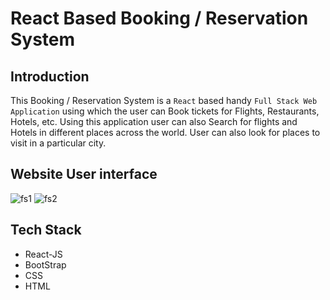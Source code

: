 # React Based Booking / Reservation System

## Introduction
This Booking / Reservation System is a `React` based handy `Full Stack Web Application` using which the user can Book tickets for Flights, Restaurants, Hotels, etc. Using this application user can also Search for flights and Hotels in different places across the world.  User can also look for places to visit in a particular city.

## Website User interface

![fs1](https://user-images.githubusercontent.com/64460474/218664540-28ff80cd-df1b-43f7-8e61-deb372137922.jpg)
![fs2](https://user-images.githubusercontent.com/64460474/218664593-ccf8c839-1fe0-4f8f-ada8-c6841d4cd8a2.jpg)


## Tech Stack

- React-JS
- BootStrap
- CSS
- HTML
